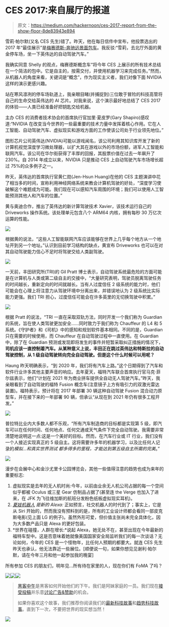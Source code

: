 # CES 2017:来自展厅的报道

> 原文：<https://medium.com/hackernoon/ces-2017-report-from-the-show-floor-8de83943e894>

雪莉·帕尔默(又名 CES 先生)错了。昨天，他在每日信件中宣布，他投票选出的 2017 年“最佳展示”是[梅赛德斯-奔驰远景面包车](http://list.shellypalmer.com/inc/rdr.php?r=64167c582c1390c392)。我反驳:“雪莉，去北厅外面的黄金停车场，坐一下英伟达的自动驾驶汽车。”

我确实同意 Shelly 的观点，梅赛德斯概念车“将今年 CES 上展示的所有技术总结在一个简洁的包中。它是自主的，按需交付，并使用机器学习来完成任务。”然而，从机器人的角度来看，关键词是“概念”，作为现实主义者，我们对像下面 NVIDIA 这样的演示更感兴趣。

站在寒风凛冽的停车场轨道上，我亲眼目睹(并捕捉到)三位敢于冒险的科技高管将自己的生命交给英伟达的 AI 芯片。对我来说，这个演示最好地总结了 CES 2017 的体验——人类已经准备好把钥匙交给机器。

主办 CES 的消费者技术协会的首席执行官加里·夏皮罗(Gary Shapiro)感叹道:“NVIDIA 在改变当今世界的一些最重要的技术力量中发挥着核心作用。它在人工智能、自动驾驶汽车、虚拟现实和游戏方面的工作使该公司处于行业领先地位。”

图形芯片公司英伟达(NVIDIA)可能以游戏闻名，该公司利用其知识库开发了新的计算机视觉深度学习微处理器，以扩大其在游戏以外的市场份额，进军人工智能和联网汽车。该公司在华尔街获得了丰厚的回报，其股票价值在过去一年飙升了 230%。自 2014 年成立以来，NVIDIA 只是推动 CES 上自动驾驶汽车市场增长超过 75%的众多例子之一。

昨天，英伟达的首席执行官黄仁勋(Jen-Hsun Huang)在他的 CES 主题演讲中花了相当多的时间，宣称利用神经网络系统来教会计算机驾驶的好处，“深度学习使破解这个难题成为可能。我们现在可以感知汽车周围的环境；我们可以使用人工智能预测其他人和汽车的位置。”

黄与奥迪合作，推出了英伟达的新计算驾驶技术 Xavier，该技术运行自己的 Driveworks 操作系统。该处理单元包含八个 ARM64 内核，拥有每秒 30 万亿次运算的性能。

![](img/09703ce31b9ff665b7e42ea8765d784e.png)

根据黄的说法，“这些人工智能联网汽车应该能够在世界上几乎每个地方从一个地址开到另一个地址。”认识到目前学习结构的缺点，黄宣布 Driveworks 也可以在对其自动驾驶能力信心不足时将驾驶交给人类副驾驶。

![](img/784e6ad7128a9d837984a739de676816.png)

一天前，丰田研究所(TRI)的 Gil Pratt 博士表示，自动驾驶系统最危险的方面可能是在计算机与人类或第二级自主的交接中，“大量研究表明，驾驶员脱离驾驶任务的时间越长，重新定向的时间就越长。当有人过度信任 2 级系统的能力时，他们可能会在心理上将注意力从驾驶环境中分离出来，并错误地认为 2 级系统比实际能力更强。我们 TRI 担心，过度信任可能会在许多英里的无切换驾驶中积累。”

![](img/a66ffddb1d9ae09fde055a80d1ed17a5.png)

根据 Pratt 的说法，“TRI 一直在采取双轨方法，同时开发一个我们称为 Guardian 的系统，旨在使人类驾驶更加安全……同时致力于我们称为 Chauffeur 的 L4 和 5 系统。《守护者》和《司机》中的感知和规划软件基本相同。不同的是，Guardian 只在需要的时候使用，而 Chauffeur 在自动驾驶过程中一直使用。在 Guardian 中，除了在 Guardian 预测或发现即将发生的事件并短暂采取纠正措施的情况下，**司机应该一直控制着汽车。从某种意义上说，丰田正在跳过英伟达和特斯拉的自动驾驶控制，从 1 级自动驾驶转向完全自动驾驶。但是这个什么时候可以用呢？**

Haung 昨天明确表示，“到 2020 年，我们将有汽车上路。”这个日期得到了汽车和软件行业许多其他主要声音的响应。去年夏天，福特汽车联合首席执行官马克·菲尔兹表示，他们“计划在 2021 年为商业拼车提供全自动无人驾驶汽车。”昨天，我亲眼看到了自动驾驶的福特 Fusion 概念车(注意镜子上方有吸引力的双激光雷达装置)。福特表示，预计将在 2017 年部署 30 辆这种自动驾驶 Fusion 混合动力原型车，并在接下来的一年部署 90 辆，但承认“从现在到 2021 年仍有很多工程开发。”

![](img/20e780220b02431c9069fc9fe03a1246.png)

普拉特比业内大多数人都不乐观，“所有汽车制造商的目标都是实现第 5 级，即汽车可以在任何时间、任何地点、任何交通或天气条件下完全自动驾驶。我需要非常清楚地说明这一点:这是一个美好的目标。然而，在汽车行业或 IT 行业，我们没有一个人接近实现真正的 5 级自主。这将需要许多年的机器学习，以及比任何人记录的*模拟…和真实世界测试* *都多得多的里程，才能达到第五级自主所需的完美*。”

![](img/ff961bccbf28311afeef31b8099d9e7b.png)

漫步在会展中心和金沙尤里卡公园博览会，其他一些值得注意的趋势也成为来年的重要标志:

1.  虚拟现实是去年的无人机时尚:今年，以前由业余无人机公司占据的每一个空间似乎都被 Oculus 或三星 Gear 仿制品占据了(甚至连 the Verge 也加入了进来，在 JFK 为飞往维加斯的航班分发粉色纸板虚拟现实耳机)。
2.  [*夏娃机器人*](http://disney.wikia.com/wiki/EVE) *是新的 Alexa:* 正如预言，社交机器人的时代到了；事实上，它是从 Siri 开始的，然而我没有预料到的是，所有的工业设计师都会看同一部皮克斯电影(见上面 LG 的例子)。虽然外形可爱，但价值主张尚未完全具体化，因为大多数产品只是 Alexa 的更好包装。
3.  *世界在碰撞，人群在增长:*说起 Alexa，她无处不在，甚至出现在今年最新的福特车型中。这是否意味着她就像美国国家安全局监听我们的每一次谈话？无论如何，今年的 CES 是一个怪物年，比任何人预期的都要大。就连 CES 先生昨天也承认，他无法靠近一些展位。[顺便说一句，如果你想见见谢利·帕尔默，请在今年三月和他一起参加我的晚宴]

所有参加 CES 的朋友们，明年见…所有待在家里的人，现在你们有 FoMA 了吗？

[![](img/50ef4044ecd4e250b5d50f368b775d38.png)](http://bit.ly/HackernoonFB)[![](img/979d9a46439d5aebbdcdca574e21dc81.png)](https://goo.gl/k7XYbx)[![](img/2930ba6bd2c12218fdbbf7e02c8746ff.png)](https://goo.gl/4ofytp)

> [黑客中午](http://bit.ly/Hackernoon)是黑客如何开始他们的下午。我们是阿妹家庭的一员。我们现在[接受投稿](http://bit.ly/hackernoonsubmission)并乐意[讨论广告&赞助](mailto:partners@amipublications.com)的机会。
> 
> 如果你喜欢这个故事，我们推荐你阅读我们的[最新科技故事](http://bit.ly/hackernoonlatestt)和[趋势科技故事](https://hackernoon.com/trending)。直到下一次，不要把世界的现实想当然！

![](img/be0ca55ba73a573dce11effb2ee80d56.png)